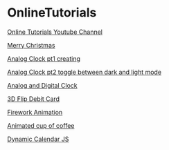 # OnlineTutorials

<a href="https://www.youtube.com/c/OnlineTutorials4Designers/videos"> Online Tutorials Youtube Channel </a>

<a href="https://youtu.be/j7MWgFeL1pw"> Merry Christmas </a>

<a href="https://youtu.be/weZFfrjF-k4"> Analog Clock pt1 creating </a>

<a href="https://youtu.be/-PRyFcAceYA"> Analog Clock pt2 toggle between dark and light mode</a>

<a href="https://youtu.be/s9mGaRSRGZw"> Analog and Digital Clock </a>

<a href="https://youtu.be/XeX1vsaufF0"> 3D Flip Debit Card </a>

<a href="https://youtu.be/puiBYkN3bOE"> Firework Animation </a>

<a href="https://youtu.be/_jOqYe0eFqY"> Animated cup of coffee </a>

<a href="https://youtu.be/0LnecKau04Y"> Dynamic Calendar JS </a>
